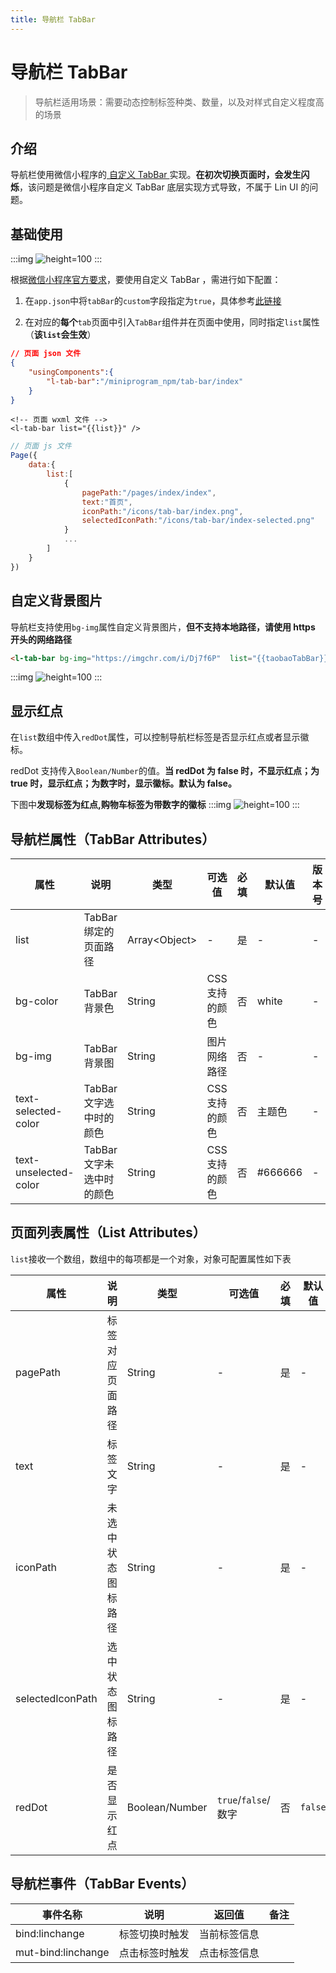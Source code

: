 ```yaml
---
title: 导航栏 TabBar
---
```


# <H2Icon /> 导航栏 TabBar

> 导航栏适用场景：需要动态控制标签种类、数量，以及对样式自定义程度高的场景

## 介绍

导航栏使用微信小程序的[ 自定义 TabBar ](https://developers.weixin.qq.com/miniprogram/dev/framework/ability/custom-tabbar.html)实现。**在初次切换页面时，会发生闪烁**，该问题是微信小程序自定义 TabBar 底层实现方式导致，不属于 Lin UI 的问题。

## 基础使用
:::img
![height=100](/screenshots/tab-bar/1.png)
:::

根据[微信小程序官方要求](https://developers.weixin.qq.com/miniprogram/dev/framework/ability/custom-tabbar.html)，要使用自定义 TabBar ，需进行如下配置：

1. 在`app.json`中将`tabBar`的`custom`字段指定为`true`，具体参考[此链接](https://developers.weixin.qq.com/miniprogram/dev/framework/ability/custom-tabbar.html)


2. 在对应的**每个**`tab`页面中引入`TabBar`组件并在页面中使用，同时指定`list`属性（**该`list`会生效**）

  ```json
  // 页面 json 文件
  {
      "usingComponents":{
          "l-tab-bar":"/miniprogram_npm/tab-bar/index"
      }
  }
  ```

  ```wxml
  <!-- 页面 wxml 文件 -->
  <l-tab-bar list="{{list}}" />
  ```

  ```js
  // 页面 js 文件
  Page({
      data:{
          list:[
              {
                  pagePath:"/pages/index/index",
                  text:"首页",
                  iconPath:"/icons/tab-bar/index.png",
                  selectedIconPath:"/icons/tab-bar/index-selected.png"
              }
              ...
          ]
      }
  })
  ```

## 自定义背景图片
导航栏支持使用`bg-img`属性自定义背景图片，**但不支持本地路径，请使用 https 开头的网络路径**

```html
<l-tab-bar bg-img="https://imgchr.com/i/Dj7f6P"  list="{{taobaoTabBar}}" />
```

:::img
![height=100](/screenshots/tab-bar/2.png)
:::
## 显示红点
在`list`数组中传入`redDot`属性，可以控制导航栏标签是否显示红点或者显示徽标。

redDot 支持传入`Boolean/Number`的值。**当 redDot 为 false 时，不显示红点；为 true 时，显示红点；为数字时，显示徽标。默认为 false。**

下图中**发现标签为红点,购物车标签为带数字的徽标**
:::img
![height=100](/screenshots/tab-bar/1.png)
:::


##   导航栏属性（TabBar Attributes）

| 属性                  | 说明                      | 类型            | 可选值         | 必填 | 默认值  | 版本号 |
| --------------------- | ------------------------- | --------------- | -------------- | ---- | ------- | ------ |
| list                  | TabBar 绑定的页面路径     | Array\<Object\> | -              | 是   | -       | -      |
| bg-color              | TabBar 背景色             | String          | CSS 支持的颜色 | 否   | white   | -      |
| bg-img                | TabBar 背景图             | String          | 图片网络路径   | 否   | -       | -      |
| text-selected-color   | TabBar 文字选中时的颜色   | String          | CSS 支持的颜色 | 否   | 主题色  | -      |
| text-unselected-color | TabBar 文字未选中时的颜色 | String          | CSS 支持的颜色 | 否   | #666666 | -      |

## 页面列表属性（List Attributes）

`list`接收一个数组，数组中的每项都是一个对象，对象可配置属性如下表

| 属性               | 说明               | 类型           | 可选值              | 必填 | 默认值  | 版本号 |
| ------------------ | ------------------ | -------------- | ------------------- | ---- | ------- | ------ |
| pagePath           | 标签对应页面路径   | String         | -                   | 是   | -       | 0.8.12 |
| text               | 标签文字           | String         | -                   | 是   | -       | 0.8.12 |
| iconPath | 未选中状态图标路径 | String         | -                   | 是   | -       | 0.8.12 |
| selectedIconPath   | 选中状态图标路径   | String         | -                   | 是   | -       | 0.8.12 |
| redDot             | 是否显示红点       | Boolean/Number | `true`/`false`/数字 | 否   | `false` | 0.8.12 |


## 导航栏事件（TabBar Events）

| 事件名称           | 说明           | 返回值       | 备注 |
| ------------------ | -------------- | ------------ | ---- |
| bind:linchange     | 标签切换时触发 | 当前标签信息 |      |
| mut-bind:linchange | 点击标签时触发 | 点击标签信息 |      |

<RightMenu />
